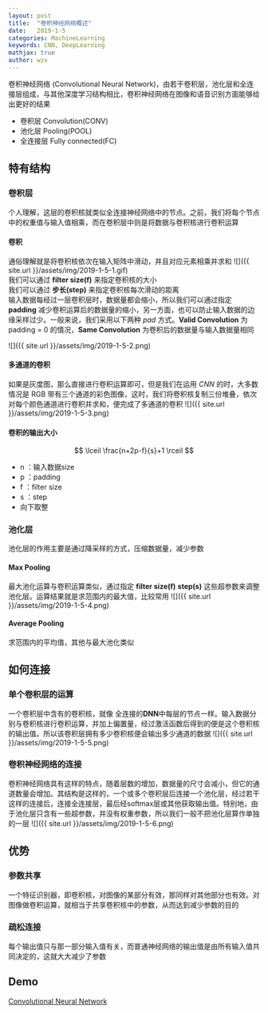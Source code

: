 ```yaml
---
layout: post
title:  "卷积神经网络概述"
date:   2019-1-5
categories: MachineLearning
keywords: CNN, DeepLearning
mathjax: true
author: wzx
---
```


卷积神经网络 (Convolutional Neural Network)，由若干卷积层，池化层和全连接层组成，与其他深度学习结构相比，卷积神经网络在图像和语音识别方面能够给出更好的结果
- 卷积层 Convolution(CONV)
- 池化层 Pooling(POOL)
- 全连接层 Fully connected(FC)




## 特有结构
### 卷积层
个人理解，这层的卷积核就类似全连接神经网络中的节点。之前，我们将每个节点中的权重值与输入值相乘，而在卷积层中则是将数据与卷积核进行卷积运算

#### 卷积
通俗理解就是将卷积核依次在输入矩阵中滑动，并且对应元素相乘并求和
![]({{ site.url }}/assets/img/2019-1-5-1.gif)  
我们可以通过 **filter size(f)** 来指定卷积核的大小  
我们可以通过 **步长(step)** 来指定卷积核每次滑动的距离  
输入数据每经过一层卷积层时，数据量都会缩小，所以我们可以通过指定 **padding** 减少卷积运算后的数据量的缩小，另一方面，也可以防止输入数据的边缘采样过少。一般来说，我们采用以下两种 *pad* 方式。**Valid Convolution** 为 padding = 0 的情况，**Same Convolution** 为卷积后的数据量与输入数据量相同  

  ![]({{ site.url }}/assets/img/2019-1-5-2.png)

#### 多通道的卷积
如果是灰度图，那么直接进行卷积运算即可，但是我们在运用 *CNN* 的时，大多数情况是 RGB 带有三个通道的彩色图像，这时，我们将卷积核复制三份堆叠，依次对每个颜色通道进行卷积并求和，便完成了多通道的卷积
![]({{ site.url }}/assets/img/2019-1-5-3.png)

#### 卷积的输出大小
$$ \lceil \frac{n+2p-f}{s}+1 \rceil $$
- n ：输入数据size
- p ：padding
- f ：filter size
- s ：step
- 向下取整

### 池化层
池化层的作用主要是通过降采样的方式，压缩数据量，减少参数
#### Max Pooling
最大池化运算与卷积运算类似，通过指定 **filter size(f)** **step(s)** 这些超参数来调整池化层。运算结果就是求范围内的最大值，比较常用
![]({{ site.url }}/assets/img/2019-1-5-4.png)
#### Average Pooling
求范围内的平均值，其他与最大池化类似

## 如何连接
### 单个卷积层的运算
一个卷积层中含有的卷积核，就像 全连接的**DNN**中每层的节点一样。输入数据分别与卷积核进行卷积运算，并加上偏置量，经过激活函数后得到的便是这个卷积核的输出值。所以该卷积层拥有多少卷积核便会输出多少通道的数据
![]({{ site.url }}/assets/img/2019-1-5-5.png)

### 卷积神经网络的连接
卷积神经网络具有这样的特点，随着层数的增加，数据量的尺寸会减小，但它的通道数量会增加。其结构是这样的，一个或多个卷积层后连接一个池化层，经过若干这样的连接后，连接全连接层，最后经softmax层或其他获取输出值。特别地，由于池化层只含有一些超参数，并没有权重参数，所以我们一般不把池化层算作单独的一层
![]({{ site.url }}/assets/img/2019-1-5-6.png)

## 优势
### 参数共享
一个特征识别器，即卷积核，对图像的某部分有效，那同样对其他部分也有效。对图像做卷积运算，就相当于共享卷积核中的参数，从而达到减少参数的目的
### 疏松连接
每个输出值只与那一部分输入值有关，而普通神经网络的输出值是由所有输入值共同决定的，这就大大减少了参数

## Demo
[Convolutional Neural Network](https://github.com/wzx140/CNN_demo)
